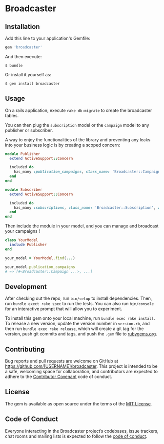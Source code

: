 # Broadcaster

## Installation

Add this line to your application's Gemfile:

```ruby
gem 'broadcaster'
```

And then execute:

    $ bundle

Or install it yourself as:

    $ gem install broadcaster

## Usage

On a rails application, execute `rake db:migrate` to create the broadcaster tables.

You can then plug the `subscription` model or the `campaign` model to any publisher or subscriber.

A way to enjoy the functionalities of the library and preventing any leaks into your business logic is by creating a scoped concern:

```rb
module Publisher
  extend ActiveSupport::Concern

  included do
    has_many :publication_campaigns, class_name: 'Broadcaster::Campaign', as: :publisher
  end
end

module Subscriber
  extend ActiveSupport::Concern

  included do
    has_many :subscriptions, class_name: 'Broadcaster::Subscription', as: :subscriber
  end
end
```

Then include the module in your model, and you can manage and broadcast your campaigns !

```rb
class YourModel
  include Publisher
end

your_model = YourModel.find(...)

your_model.publication_campaigns
# => [#<Broadcaster::Campaign ...>, ...]
```

## Development

After checking out the repo, run `bin/setup` to install dependencies. Then, run `bundle exect rake spec` to run the tests. You can also run `bin/console` for an interactive prompt that will allow you to experiment.

To install this gem onto your local machine, run `bundle exec rake install`. To release a new version, update the version number in `version.rb`, and then run `bundle exec rake release`, which will create a git tag for the version, push git commits and tags, and push the `.gem` file to [rubygems.org](https://rubygems.org).

## Contributing

Bug reports and pull requests are welcome on GitHub at https://github.com/[USERNAME]/broadcaster. This project is intended to be a safe, welcoming space for collaboration, and contributors are expected to adhere to the [Contributor Covenant](http://contributor-covenant.org) code of conduct.

## License

The gem is available as open source under the terms of the [MIT License](https://opensource.org/licenses/MIT).

## Code of Conduct

Everyone interacting in the Broadcaster project’s codebases, issue trackers, chat rooms and mailing lists is expected to follow the [code of conduct](https://github.com/[USERNAME]/broadcaster/blob/master/CODE_OF_CONDUCT.md).
